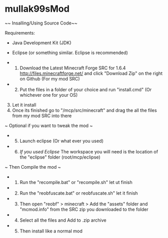mullak99sMod
=============



~~ Insalling/Using Source Code~~

Requirements:
- Java Development Kit (JDK)
- Eclipse (or something similar. Eclipse is recommended)

- 1) Download the Latest Minecraft Forge SRC for 1.6.4 http://files.minecraftforge.net/ and
click "Download Zip" on the right on Github (For my mod SRC)
- 2) Put the files in a folder of your choice and run "install.cmd" (Or whichever one for your OS)
3) Let it install
4) Once its finished go to "/mcp/src/minecraft" and drag the all the files from my mod SRC into there

~ Optional if you want to tweak the mod ~
- 5) Launch eclipse (Or what ever you used)
- 6) *If you used Eclipse* The workspace you will need is the location of the "eclipse" folder (root/mcp/eclipse)

~ Then Compile the mod ~
- 1) Run the "recompile.bat" or "recompile.sh" let ut finish
- 2) Run the "reobfuscate.bat" or reobfuscate.sh" let it finish
- 3) Then open "reobf" > minecraft > Add the "assets" folder and "mcmod.info" from the SRC zip you downloaded to the folder
- 4) Select all the files and Add to .zip archive
- 5) Then install like a normal mod


